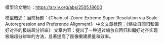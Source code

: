 模型论文地址：https://arxiv.org/abs/2505.18600

模型概述：当前标题：《Chain-of-Zoom: Extreme Super-Resolution via Scale Autoregression and Preference Alignment》
中文文章标题：《缩放自回归和偏好对齐的极端超分辨率》
文章内容：提出了一种通过缩放自回归和偏好对齐实现极端超分辨率的方法，显著提高了图像重建质量和效率。
